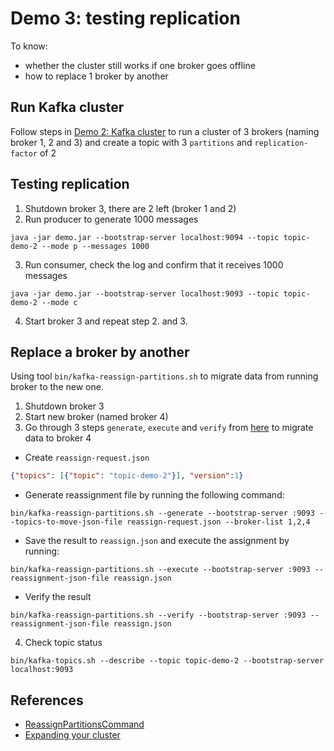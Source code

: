 # Demo 3: testing replication

To know:
- whether the cluster still works if one broker goes offline
- how to replace 1 broker by another

## Run Kafka cluster

Follow steps in [Demo 2: Kafka cluster](docs/demo-2-kafka-cluster.md#run-kafka-cluster-locally) to run a cluster of 3 brokers (naming broker 1, 2 and 3) and create a topic with 3 `partitions` and `replication-factor` of 2

## Testing replication

1. Shutdown broker 3, there are 2 left (broker 1 and 2)
2. Run producer to generate 1000 messages
```shell
java -jar demo.jar --bootstrap-server localhost:9094 --topic topic-demo-2 --mode p --messages 1000
```

3. Run consumer, check the log and confirm that it receives 1000 messages
```shell
java -jar demo.jar --bootstrap-server localhost:9093 --topic topic-demo-2 --mode c
```

4. Start broker 3 and repeat step 2. and 3.

## Replace a broker by another

Using tool `bin/kafka-reassign-partitions.sh` to migrate data from running broker to the new one.

1. Shutdown broker 3
2. Start new broker (named broker 4)
3. Go through 3 steps `generate`, `execute` and `verify` from [here](https://kafka.apache.org/documentation/#basic_ops_cluster_expansion) to migrate data to broker 4

- Create `reassign-request.json`
```json
{"topics": [{"topic": "topic-demo-2"}], "version":1}
```
- Generate reassignment file by running the following command:
```shell
bin/kafka-reassign-partitions.sh --generate --bootstrap-server :9093 --topics-to-move-json-file reassign-request.json --broker-list 1,2,4
```
- Save the result to `reassign.json` and execute the assignment by running:
```shell
bin/kafka-reassign-partitions.sh --execute --bootstrap-server :9093 --reassignment-json-file reassign.json
```
- Verify the result
```shell
bin/kafka-reassign-partitions.sh --verify --bootstrap-server :9093 --reassignment-json-file reassign.json
```

4. Check topic status
```shell
bin/kafka-topics.sh --describe --topic topic-demo-2 --bootstrap-server localhost:9093
```

## References
- [ReassignPartitionsCommand](https://jaceklaskowski.gitbooks.io/apache-kafka/content/kafka-admin-ReassignPartitionsCommand.html)
- [Expanding your cluster](https://kafka.apache.org/documentation/#basic_ops_cluster_expansion)
